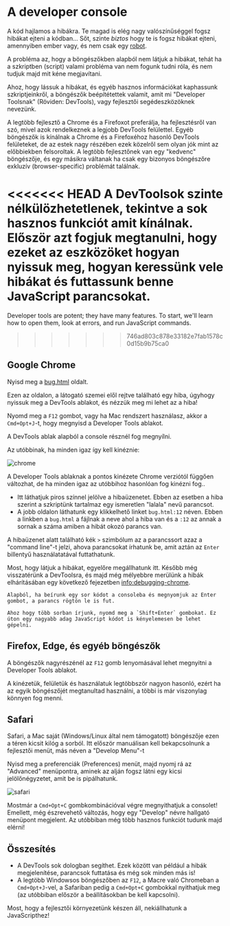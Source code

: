# A developer console

A kód hajlamos a hibákra. Te magad is elég nagy valószínűséggel fogsz hibákat ejteni a kódban... Sőt, szinte *biztos* hogy te is fogsz hibákat ejteni, amennyiben ember vagy, és nem csak egy [robot](https://en.wikipedia.org/wiki/Bender_(Futurama)).

A probléma az, hogy a böngészőkben alapból nem látjuk a hibákat, tehát ha a szkriptben (script) valami probléma van nem fogunk tudni róla, és nem tudjuk majd mit kéne megjavítani.

Ahoz, hogy lássuk a hibákat, és egyéb hasznos információkat kaphassunk szkriptjeinkről, a böngészők beépítétettek valamit, amit mi "Developer Toolsnak" (Röviden: DevTools), vagy fejlesztői segédeszközöknek nevezünk.

A legtöbb fejlesztő a Chrome és a Firefoxot preferálja, ha fejlesztésről van szó, mivel azok rendelkeznek a legjobb DevTools felülettel. Egyéb böngészők is kínálnak a Chrome és a Firefoxéhoz hasonló DevTools felületeket, de az estek nagy részében ezek közelről sem olyan jók mint az előbbiekben felsoroltak. A legtöbb fejlesztőnek van egy "kedvenc" böngészője, és egy másikra váltanak ha csak egy bizonyos böngészőre exkluzív (browser-specific) problémát találnak.

<<<<<<< HEAD
A DevToolsok szinte nélkülözhetetlenek, tekintve a sok hasznos funkciót amit kínálnak. Először azt fogjuk megtanulni, hogy ezeket az eszközöket hogyan nyissuk meg, hogyan keressünk vele hibákat és futtassunk benne JavaScript parancsokat.
=======
Developer tools are potent; they have many features. To start, we'll learn how to open them, look at errors, and run JavaScript commands.
>>>>>>> 746ad803c878e33182e7fab1578c0d15b9b75ca0

## Google Chrome

Nyisd meg a [bug.html](bug.html) oldalt.

Ezen az oldalon, a látogató szemei elől rejtve található egy hiba, úgyhogy nyissuk meg a DevTools ablakot, és nézzük meg mi lehet az a hiba!

Nyomd meg a `F12` gombot, vagy ha Mac rendszert használasz, akkor a `Cmd+Opt+J`-t, hogy megnyisd a Developer Tools ablakot.

A DevTools ablak alapból a console résznél fog megnyílni.

Az utóbbinak, ha minden igaz így kell kinéznie:

![chrome](chrome.png)

A Developer Tools ablaknak a pontos kinézete Chrome verziótól függően változhat, de ha minden igaz az utóbbihoz hasonlóan fog kinézni fog..

- Itt láthatjuk piros színnel jelölve a hibaüzenetet. Ebben az esetben a hiba szerint a szkriptünk tartalmaz egy ismeretlen "lalala" nevű parancsot.
- A jobb oldalon láthatunk egy klikkelhető linket `bug.html:12` néven. Ebben a linkben a `bug.html` a fájlnak a neve ahol a hiba van és a `:12` az annak a sornak a száma amiben a hibát okozó parancs van.

A hibaüzenet alatt található kék `>` szimbólum az a parancssort azaz a "command line"-t jelzi, ahova parancsokat írhatunk be, amit aztán az `Enter` billentyű használatatával futtathatunk.

Most, hogy látjuk a hibákat, egyelőre megállhatunk itt. Később még visszatérünk a DevToolsra, és majd még mélyebbre merülünk a hibák elhárításában egy következő fejezetben <info:debugging-chrome>.

```smart header="Multi-line input"
Alapból, ha beírunk egy sor kódot a consoleba és megnyomjuk az Enter gombot, a parancs rögtön le is fut.

Ahoz hogy több sorban írjunk, nyomd meg a `Shift+Enter` gombokat. Ez úton egy nagyabb adag JavaScript kódot is kényelemesen be lehet gépelni.
```

## Firefox, Edge, és egyéb böngészők

A böngészők nagyrészénél az `F12` gomb lenyomásával lehet megnyitni a Developer Tools ablakot.

A kinézetük, felületük és használatuk legtöbbször nagyon hasonló, ezért ha az egyik böngészőjét megtanultad használni, a többi is már viszonylag könnyen fog menni.

## Safari

Safari, a Mac saját (Windows/Linux által nem támogatott) böngészője ezen a téren kicsit kilóg a sorból. Itt először manuálisan kell bekapcsolnunk a fejlesztői menüt, más néven a "Develop Menu"-t

Nyisd meg a preferenciák (Preferences) menüt, majd nyomj rá az "Advanced" menüpontra, aminek az alján fogsz látni egy kicsi jelölőnégyzetet, amit be is pipálhatunk.

![safari](safari.png)

Mostmár a `Cmd+Opt+C` gombkombinációval végre megnyithatjuk a consolet! Emellett, még észrevehető változás, hogy egy "Develop" névre hallgató menüpont megjelent. Az utóbbiban még több hasznos funkciót tudunk majd elérni!

## Összesítés

- A DevTools sok dologban segíthet. Ezek között van például a hibák megjelenítése, parancsok futtatása és még sok minden más is!
- A legtöbb Windowsos böngészőben az `F12`, a Macre való Chromeban a `Cmd+Opt+J`-vel, a Safariban pedig a `Cmd+Opt+C` gombokkal nyithatjuk meg (az utóbbiban először a beállításokban be kell kapcsolni).

Most, hogy a fejlesztői környezetünk készen áll, nekiállhatunk a JavaScripthez!